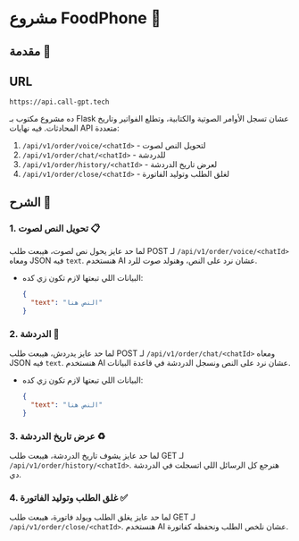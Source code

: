 
# مشروع FoodPhone 🌟

## مقدمة 🎉
## URL 
```
https://api.call-gpt.tech
```

ده مشروع مكتوب بـ Flask عشان تسجل الأوامر الصوتية والكتابية، وتطلع الفواتير وتاريخ المحادثات. فيه نهايات API متعددة:
1. `/api/v1/order/voice/<chatId>` - لتحويل النص لصوت
2. `/api/v1/order/chat/<chatId>` - للدردشة
3. `/api/v1/order/history/<chatId>` - لعرض تاريخ الدردشة
4. `/api/v1/order/close/<chatId>` - لغلق الطلب وتوليد الفاتورة

 
## الشرح 📝

### 1. تحويل النص لصوت 📋
لما حد عايز يحول نص لصوت، هيبعت طلب POST لـ `/api/v1/order/voice/<chatId>` ومعاه JSON فيه `text`. هنستخدم AI عشان نرد على النص، وهنولد صوت للرد.

- البيانات اللي تبعتها لازم تكون زي كده:
  ```json
  {
    "text": "النص هنا"
  }
  ```

### 2. الدردشة 🔐
لما حد عايز يدردش، هيبعت طلب POST لـ `/api/v1/order/chat/<chatId>` ومعاه JSON فيه `text`. هنستخدم AI عشان نرد على النص ونسجل الدردشة في قاعدة البيانات.

- البيانات اللي تبعتها لازم تكون زي كده:
  ```json
  {
    "text": "النص هنا"
  }
  ```

### 3. عرض تاريخ الدردشة ♻️
لما حد عايز يشوف تاريخ الدردشة، هيبعت طلب GET لـ `/api/v1/order/history/<chatId>`. هنرجع كل الرسائل اللي اتسجلت في الدردشة دي.

### 4. غلق الطلب وتوليد الفاتورة ✅
لما حد عايز يغلق الطلب ويولد فاتورة، هيبعت طلب GET لـ `/api/v1/order/close/<chatId>`. هنستخدم AI عشان نلخص الطلب ونحفظه كفاتورة.

